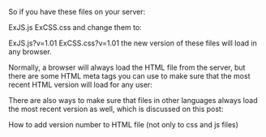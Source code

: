 So if you have these files on your server:

ExJS.js
ExCSS.css
and change them to:

ExJS.js?v=1.01
ExCSS.css?v=1.01
the new version of these files will load in any browser.

Normally, a browser will always load the HTML file from the server, but there are some HTML meta tags you can use to make sure that the most recent HTML version will load for any user:

<meta http-equiv="Cache-Control" content="no-cache, no-store, must-revalidate" />
<meta http-equiv="Pragma" content="no-cache" />
<meta http-equiv="Expires" content="0" />
There are also ways to make sure that files in other languages always load the most recent version as well, which is discussed on this post:

How to add version number to HTML file (not only to css and js files)

<!-- https://stackoverflow.com/a/42583775/9611678 -->